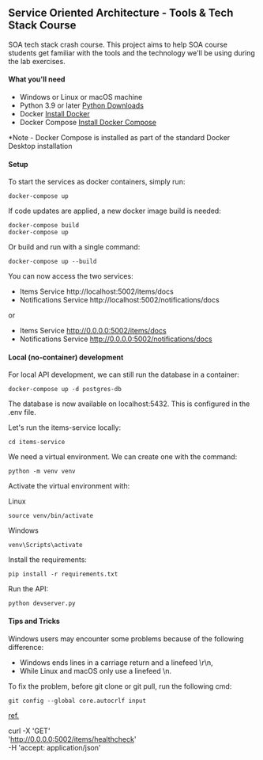 ## Service Oriented Architecture - Tools & Tech Stack Course

SOA tech stack crash course. This project aims to help SOA course students get
familiar with the tools and the technology we'll be using during the lab exercises.

#### What you'll need

* Windows or Linux or macOS machine
* Python 3.9 or later [Python Downloads](https://www.python.org/downloads/)
* Docker [Install Docker](https://docs.docker.com/engine/install/)
* Docker Compose [Install Docker Compose](https://docs.docker.com/compose/install/)

*Note - Docker Compose is installed as part of the standard Docker Desktop installation

#### Setup

To start the services as docker containers, simply run:
```
docker-compose up
```

If code updates are applied, a new docker image build is needed:

```
docker-compose build
docker-compose up
```

Or build and run with a single command:
```
docker-compose up --build
```

You can now access the two services:
- Items Service http://localhost:5002/items/docs
- Notifications Service http://localhost:5002/notifications/docs

or

- Items Service http://0.0.0.0:5002/items/docs
- Notifications Service http://0.0.0.0:5002/notifications/docs


#### Local (no-container) development

For local API development, we can still run the database in a container:
```
docker-compose up -d postgres-db
```

The database is now available on localhost:5432. This is configured in the .env file.

Let's run the items-service locally:
```
cd items-service
```

We need a virtual environment. We can create one with the command:
```
python -m venv venv
```

Activate the virtual environment with:

Linux
```
source venv/bin/activate
```

Windows
```
venv\Scripts\activate
```

Install the requirements:
```
pip install -r requirements.txt
```

Run the API:
```
python devserver.py
```

#### Tips and Tricks

Windows users may encounter some problems because of the following difference:

- Windows ends lines in a carriage return and a linefeed \r\n,
- While Linux and macOS only use a linefeed \n.

To fix the problem, before git clone or git pull, run the following cmd:
```
git config --global core.autocrlf input
```

[ref.](https://github.com/docker/compose/issues/2301)

curl -X 'GET' \
  'http://0.0.0.0:5002/items/healthcheck' \
  -H 'accept: application/json'